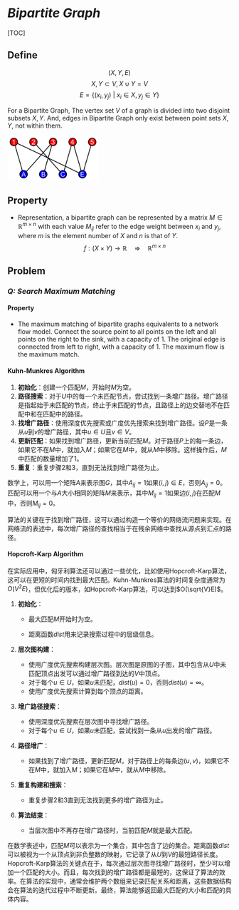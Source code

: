 # $Bipartite\ Graph$

[TOC]

## Define
$$
(X, Y, E)  \tag{Bipartite Graph}
$$
$$
X, Y \subset V, X \cup Y = V  \tag{vertex sets}
$$
$$
E = \{(x_i, y_j) \ |\ x_i \in X, y_j \in Y\}  \tag{edge set}
$$

For a Bipartite Graph, The vertex set $V$ of a graph is divided into two disjoint subsets $X, Y$. And, edges in Bipartite Graph only exist between point sets $X, Y$, not within them.

<img src="./assets/Simple_bipartite_graph;_two_layers.svg" alt="Simple_bipartite_graph;_two_layers" style="zoom:20%;" />

## Property
- Representation, a bipartite graph can be represented by a matrix $M \in \mathbb R^{m \times n}$ with each value $M_{ij}$ refer to the edge weight between $x_i$ and $y_j$, where $m$ is the element number of $X$ and $n$ is that of $Y$.
  $$
  f:(X \times Y) \to \mathbb R \quad\Rightarrow\quad \mathbb R^{m \times n}
  $$


## Problem

### *Q: Search Maximum Matching*

#### Property

- The maximum matching of bipartite graphs equivalents to a network flow model.
  Connect the source point to all points on the left and all points on the right to the sink, with a capacity of $1$. The original edge is connected from left to right, with a capacity of $1$. The maximum flow is the maximum match. 

#### Kuhn-Munkres Algorithm

1. **初始化**：创建一个匹配$M$，开始时$M$为空。
2. **路径搜索**：对于$U$中的每一个未匹配节点，尝试找到一条增广路径。增广路径是指起始于未匹配的节点，终止于未匹配的节点，且路径上的边交替地不在匹配中和在匹配中的路径。
3. **找增广路径**：使用深度优先搜索或广度优先搜索来找到增广路径。设$P$是一条从$u$到$v$的增广路径，其中$u \in U$且$v \in V$。
4. **更新匹配**：如果找到增广路径，更新当前匹配$M$。对于路径$P$上的每一条边，如果它不在$M$中，就加入$M$；如果它在$M$中，就从$M$中移除。这样操作后，$M$中匹配的数量增加了1。
5. **重复**：重复步骤2和3，直到无法找到增广路径为止。

数学上，可以用一个矩阵$A$来表示图$G$，其中$A_{ij} = 1$如果$(i, j) \in E$，否则$A_{ij} = 0$。匹配可以用一个与$A$大小相同的矩阵$M$来表示，其中$M_{ij} = 1$如果边$(i, j)$在匹配$M$中，否则$M_{ij} = 0$。

算法的关键在于找到增广路径，这可以通过构造一个等价的网络流问题来实现。在网络流的表述中，每次增广路径的查找相当于在残余网络中查找从源点到汇点的路径。



#### Hopcroft-Karp Algorithm

在实际应用中，匈牙利算法还可以通过一些优化，比如使用Hopcroft-Karp算法，这可以在更短的时间内找到最大匹配。Kuhn-Munkres算法的时间复杂度通常为$O(V^2E)$，但优化后的版本，如Hopcroft-Karp算法，可以达到$O(\sqrt{V}E)$。

1. **初始化**：

      - 最大匹配$M$开始时为空。

      - 距离函数$dist$用来记录搜索过程中的层级信息。


2. **层次图构建**：
   - 使用广度优先搜索构建层次图。层次图是原图的子图，其中包含从$U$中未匹配顶点出发可以通过增广路径到达的$V$中顶点。
   - 对于每个$u \in U$，如果$u$未匹配，$dist(u) = 0$，否则$dist(u) = \infty$。
   - 使用广度优先搜索计算到每个顶点的距离。

3. **增广路径搜索**：
   - 使用深度优先搜索在层次图中寻找增广路径。
   - 对于每个$u \in U$，如果$u$未匹配，尝试找到一条从$u$出发的增广路径。

4. **路径增广**：
   - 如果找到了增广路径，更新匹配$M$。对于路径上的每条边$(u, v)$，如果它不在$M$中，就加入$M$；如果它在$M$中，就从$M$中移除。

5. **重复构建和搜索**：
   - 重复步骤2和3直到无法找到更多的增广路径为止。

6. **算法结束**：
   - 当层次图中不再存在增广路径时，当前匹配$M$就是最大匹配。

在数学表述中，匹配$M$可以表示为一个集合，其中包含了边的集合。距离函数$dist$可以被视为一个从顶点到非负整数的映射，它记录了从$U$到$V$的最短路径长度。Hopcroft-Karp算法的关键点在于，每次通过层次图寻找增广路径时，至少可以增加一个匹配的大小。而且，每次找到的增广路径都是最短的，这保证了算法的效率。在算法的实现中，通常会维护两个数组来记录匹配关系和距离，这些数据结构会在算法的迭代过程中不断更新。最终，算法能够返回最大匹配的大小和匹配的具体内容。

